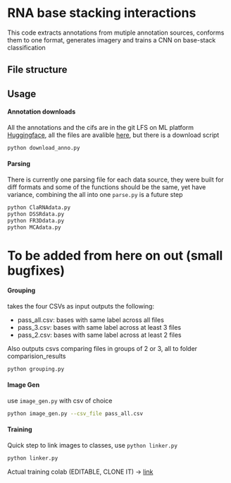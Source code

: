 # RNA base stacking interactions

This code extracts annotations from mutiple annotation sources, conforms them to one format, generates imagery and trains a CNN on base-stack classification

## File structure

## Usage

#### Annotation downloads

All the annotations and the cifs are in the git LFS on ML platform [Huggingface](https://huggingface.co), all the files are avalible [here](https://huggingface.co/datasets/VatsaDev/BioD2/tree/main), but there is a download script

```bash
python download_anno.py
```

#### Parsing

There is currently one parsing file for each data source, they were built for diff formats and some of the functions should be the same, yet have variance, combining the all into one `parse.py` is a future step

```bash
python ClaRNAdata.py
python DSSRdata.py
python FR3Ddata.py
python MCAdata.py
```

# To be added from here on out (small bugfixes)

#### Grouping

takes the four CSVs as input outputs the following:

 - pass_all.csv: bases with same label across all files
 - pass_3.csv: bases with same label across at least 3 files
 - pass_2.csv: bases with same label across at least 2 files

Also outputs csvs comparing files in groups of 2 or 3, all to folder comparision_results 

```bash
python grouping.py
```

#### Image Gen

use `image_gen.py` with csv of choice

```bash
python image_gen.py --csv_file pass_all.csv 
```

#### Training

Quick step to link images to classes, use `python linker.py`

```bash
python linker.py 
```

Actual training colab (EDITABLE, CLONE IT) -> [link](https://colab.research.google.com/drive/1MwHMRlSXgSpXjup0j0BKFbSluFzhJPeU?usp=sharing)
